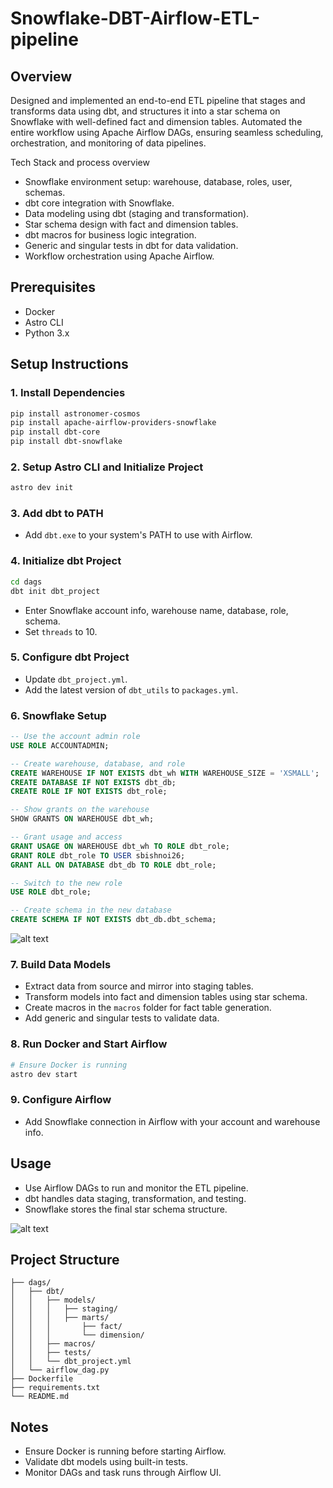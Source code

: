 # Snowflake-DBT-Airflow-ETL-pipeline

## Overview
Designed and implemented an end-to-end ETL pipeline that stages and transforms data using dbt, and structures it into a star schema on Snowflake with well-defined fact and dimension tables. Automated the entire workflow using Apache Airflow DAGs, ensuring seamless scheduling, orchestration, and monitoring of data pipelines.

Tech Stack and process overview
- Snowflake environment setup: warehouse, database, roles, user, schemas.
- dbt core integration with Snowflake.
- Data modeling using dbt (staging and transformation).
- Star schema design with fact and dimension tables.
- dbt macros for business logic integration.
- Generic and singular tests in dbt for data validation.
- Workflow orchestration using Apache Airflow.

## Prerequisites
- Docker
- Astro CLI
- Python 3.x

## Setup Instructions

### 1. Install Dependencies
```bash
pip install astronomer-cosmos
pip install apache-airflow-providers-snowflake
pip install dbt-core
pip install dbt-snowflake
```

### 2. Setup Astro CLI and Initialize Project
```bash
astro dev init
```

### 3. Add dbt to PATH
- Add `dbt.exe` to your system's PATH to use with Airflow.

### 4. Initialize dbt Project
```bash
cd dags
dbt init dbt_project
```
- Enter Snowflake account info, warehouse name, database, role, schema.
- Set `threads` to 10.

### 5. Configure dbt Project
- Update `dbt_project.yml`.
- Add the latest version of `dbt_utils` to `packages.yml`.

### 6. Snowflake Setup

```sql
-- Use the account admin role
USE ROLE ACCOUNTADMIN;

-- Create warehouse, database, and role
CREATE WAREHOUSE IF NOT EXISTS dbt_wh WITH WAREHOUSE_SIZE = 'XSMALL';
CREATE DATABASE IF NOT EXISTS dbt_db;
CREATE ROLE IF NOT EXISTS dbt_role;

-- Show grants on the warehouse
SHOW GRANTS ON WAREHOUSE dbt_wh;

-- Grant usage and access
GRANT USAGE ON WAREHOUSE dbt_wh TO ROLE dbt_role;
GRANT ROLE dbt_role TO USER sbishnoi26;
GRANT ALL ON DATABASE dbt_db TO ROLE dbt_role;

-- Switch to the new role
USE ROLE dbt_role;

-- Create schema in the new database
CREATE SCHEMA IF NOT EXISTS dbt_db.dbt_schema;
```

![alt text]()

### 7. Build Data Models
- Extract data from source and mirror into staging tables.
- Transform models into fact and dimension tables using star schema.
- Create macros in the `macros` folder for fact table generation.
- Add generic and singular tests to validate data.

### 8. Run Docker and Start Airflow
```bash
# Ensure Docker is running
astro dev start
```

### 9. Configure Airflow
- Add Snowflake connection in Airflow with your account and warehouse info.

## Usage
- Use Airflow DAGs to run and monitor the ETL pipeline.
- dbt handles data staging, transformation, and testing.
- Snowflake stores the final star schema structure.

![alt text]()


## Project Structure
```
├── dags/
│   ├── dbt/
│   │   ├── models/
│   │   │   ├── staging/
│   │   │   ├── marts/
│   │   │       ├── fact/
│   │   │       └── dimension/
│   │   ├── macros/
│   │   ├── tests/
│   │   └── dbt_project.yml
│   └── airflow_dag.py
├── Dockerfile
├── requirements.txt
└── README.md
```

## Notes
- Ensure Docker is running before starting Airflow.
- Validate dbt models using built-in tests.
- Monitor DAGs and task runs through Airflow UI.
